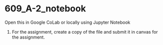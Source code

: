 # 609_A-2_notebook

Open this in Google CoLab or locally using Jupyter Notebook

1. For the assignment, create a copy of the file and submit it in canvas for the assignment. 
